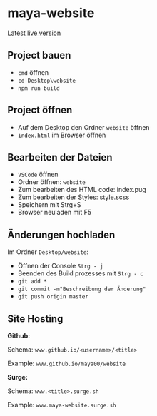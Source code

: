 # maya-website

[Latest live version](https://mayanachbrasilien.github.io/spenden/index.html)

## Project bauen

- `cmd` öffnen
- `cd Desktop\website`
- `npm run build`

## Project öffnen

- Auf dem Desktop den Ordner `website` öffnen
- `index.html` im Browser öffnen

## Bearbeiten der Dateien

- `VSCode` öffnen
- Ordner öffnen: `website`
- Zum bearbeiten des HTML code: index.pug
- Zum bearbeiten der Styles: style.scss
- Speichern mit Strg+S
- Browser neuladen mit F5

## Änderungen hochladen

Im Ordner `Desktop/website`:

- Öffnen der Console `Strg - j`
- Beenden des Build prozesses mit `Strg - c`
- `git add *`
- `git commit -m"Beschreibung der Änderung"`
- `git push origin master`

## Site Hosting

**Github:**

Schema: `www.github.io/<username>/<title>`

Example: `www.github.io/maya00/website`

**Surge:**

Schema: `www.<title>.surge.sh`

Example: `www.maya-website.surge.sh`
